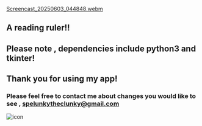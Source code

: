 
[Screencast_20250603_044848.webm](https://github.com/user-attachments/assets/ced13f37-dcf9-447d-b944-b113486859ea)

## A reading ruler!! 

## Please note , dependencies include python3 and tkinter! 

## Thank you for using my app! 

### Please feel free to contact me about changes you would like to see , spelunkytheclunky@gmail.com 

![icon](https://github.com/user-attachments/assets/104c7b0b-c47e-43d3-ae54-5cc17070a721)
